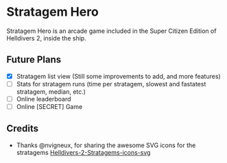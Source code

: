 # Stratagem Hero
Stratagem Hero is an arcade game included in the Super Citizen Edition of Helldivers 2, inside the ship.

## Future Plans
* [X] Stratagem list view (Still some improvements to add, and more features)
* [ ] Stats for stratagem runs (time per stratagem, slowest and fastatest stratagem, median, etc.)
* [ ] Online leaderboard
* [ ] Online [SECRET] Game

## Credits
* Thanks @nvigneux, for sharing the awesome SVG icons for the stratagems [Helldivers-2-Stratagems-icons-svg](https://github.com/nvigneux/Helldivers-2-Stratagems-icons-svg)

